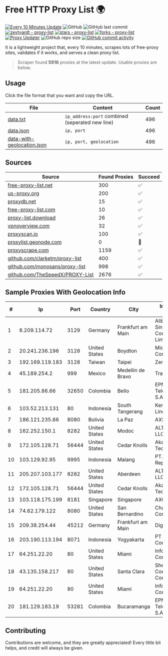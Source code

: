 
# Free HTTP Proxy List 🌍

[![Every 10 Minutes Update](https://github.com/mertguvencli/http-proxy-list/actions/workflows/main.yml/badge.svg?branch=main)](https://github.com/mertguvencli/http-proxy-list/actions/workflows/main.yml)
![GitHub](https://img.shields.io/github/license/mertguvencli/http-proxy-list)
![GitHub last commit](https://img.shields.io/github/last-commit/mertguvencli/http-proxy-list)
[![zevtyardt - proxy-list](https://img.shields.io/static/v1?label=zevtyardt&message=proxy-list&color=blue&logo=github)](https://github.com/zevtyardt/proxy-list "Go to GitHub repo")
[![stars - proxy-list](https://img.shields.io/github/stars/zevtyardt/proxy-list?style=social)](https://github.com/zevtyardt/proxy-list)
[![forks - proxy-list](https://img.shields.io/github/forks/zevtyardt/proxy-list?style=social)](https://github.com/zevtyardt/proxy-list)
[![Proxy Updater](https://github.com/zevtyardt/proxy-list/workflows/Proxy%20Updater/badge.svg)](https://github.com/zevtyardt/proxy-list/actions?query=workflow:"Proxy+Updater")
![GitHub repo size](https://img.shields.io/github/repo-size/zevtyardt/proxy-list)
[![GitHub commit activity](https://img.shields.io/github/commit-activity/m/zevtyardt/proxy-list?logo=commits)](https://github.com/zevtyardt/proxy-list/commits/main)

It is a lightweight project that, every 10 minutes, scrapes lots of free-proxy sites, validates if it works, and serves a clean proxy list.

> Scraper found **5916** proxies at the latest update. Usable proxies are below.

## Usage

Click the file format that you want and copy the URL.

|File|Content|Count|
|----|-------|-----|
|[data.txt](https://raw.githubusercontent.com/mertguvencli/http-proxy-list/main/proxy-list/data.txt)|`ip_address:port` combined (seperated new line)|496|
|[data.json](https://raw.githubusercontent.com/mertguvencli/http-proxy-list/main/proxy-list/data.json)|`ip, port`|496|
|[data-with-geolocation.json](https://raw.githubusercontent.com/mertguvencli/http-proxy-list/main/proxy-list/data-with-geolocation.json)|`ip, port, geolocation`|496|

## Sources

|Source|Found Proxies|Succeed|
|------|-------------|-------|
|[free-proxy-list.net](https://free-proxy-list.net)|300|✅|
|[us-proxy.org](https://www.us-proxy.org)|200|✅|
|[proxydb.net](http://proxydb.net)|15|✅|
|[free-proxy-list.com](https://free-proxy-list.com/?page=&port=&type%5B%5D=http&type%5B%5D=https&up_time=0&search=Search)|10|✅|
|[proxy-list.download](https://www.proxy-list.download/HTTP)|26|✅|
|[vpnoverview.com](https://vpnoverview.com/privacy/anonymous-browsing/free-proxy-servers)|32|✅|
|[proxyscan.io](https://www.proxyscan.io)|100|✅|
|[proxylist.geonode.com](https://proxylist.geonode.com/api/proxy-list?limit=300&page=1&sort_by=lastChecked&sort_type=desc&protocols=http,https)|0|🚫|
|[proxyscrape.com](https://api.proxyscrape.com/v2/?request=displayproxies&protocol=http&timeout=10000&country=all&ssl=all&anonymity=all)|1159|✅|
|[github.com/clarketm/proxy-list](https://raw.githubusercontent.com/clarketm/proxy-list/master/proxy-list-raw.txt)|400|✅|
|[github.com/monosans/proxy-list](https://raw.githubusercontent.com/monosans/proxy-list/main/proxies/http.txt)|998|✅|
|[github.com/TheSpeedX/PROXY-List](https://raw.githubusercontent.com/TheSpeedX/PROXY-List/master/http.txt)|2676|✅|


## Sample Proxies With Geolocation Info

|#|Ip|Port|Country|City|Internet Service Provider|
|-|--|----|-------|----|-------------------------|
|1|8.209.114.72|3129|Germany|Frankfurt am Main|Alibaba.com Singapore E-Commerce Private Limited|
|2|20.241.236.196|3128|United States|Boydton|Microsoft Corporation|
|3|192.169.119.183|3128|Taiwan|Taipei|Zenlayer Inc|
|4|45.189.254.2|999|Mexico|Medellin de Bravo|Tracered SA De CV|
|5|181.205.86.66|32650|Colombia|Bello|EPM Telecomunicaciones S.A. E.S.P.|
|6|103.52.213.131|80|Indonesia|South Tangerang|Kementerian Lingkungan Hidup|
|7|186.121.235.66|8080|Bolivia|La Paz|AXS Bolivia S. A.|
|8|162.252.150.1|8282|United States|Modoc|ALTIUS Broadband, LLC|
|9|172.105.128.71|56444|United States|Cedar Knolls|Akamai Technologies|
|10|103.129.92.95|9995|Indonesia|Malang|PT. Eka Mas Republik|
|11|205.207.103.177|8282|United States|Aberdeen|ALTIUS Broadband, LLC|
|12|172.105.128.71|56444|United States|Cedar Knolls|Akamai Technologies|
|13|103.118.175.199|8181|Singapore|Singapore|AXGN|
|14|74.62.179.122|8080|United States|San Bernardino|Charter Communications Inc|
|15|209.38.254.44|45212|Germany|Frankfurt am Main|DigitalOcean, LLC|
|16|203.190.113.194|8071|Indonesia|Yogyakarta|PT Union Routelink Communication|
|17|64.251.22.20|80|United States|Miami|Infolink Global Corporation|
|18|43.135.158.217|80|United States|Santa Clara|Shenzhen Tencent Computer Systems Company Limited|
|19|64.251.22.20|80|United States|Miami|Infolink Global Corporation|
|20|181.129.183.19|53281|Colombia|Bucaramanga|EPM Telecomunicaciones S.A. E.S.P.|



## Contributing

Contributions are welcome, and they are greatly appreciated! Every
little bit helps, and credit will always be given.

